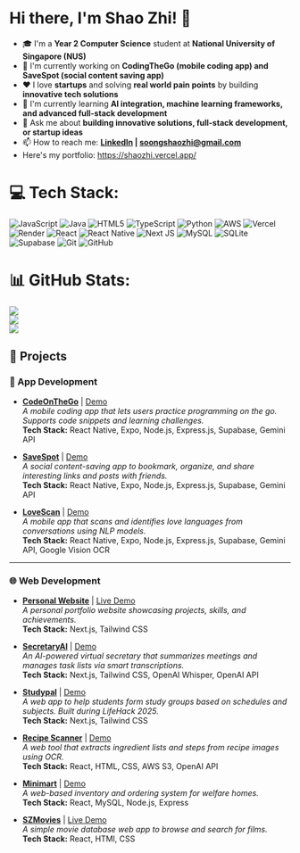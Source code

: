 # Hi there, I'm Shao Zhi! 👋
* 🎓 I'm a **Year 2 Computer Science** student at **National University of Singapore (NUS)**
* 🔭 I'm currently working on **CodingTheGo (mobile coding app) and SaveSpot (social content saving app)**
* ❤️ I love **startups** and solving **real world pain points** by building **innovative tech solutions**
* 🌱 I'm currently learning **AI integration, machine learning frameworks, and advanced full-stack development**
* 💬 Ask me about **building innovative solutions, full-stack development, or startup ideas**
* 📫 How to reach me: **[LinkedIn](https://www.linkedin.com/in/soongshaozhi/) | soongshaozhi@gmail.com**
* Here's my portfolio: https://shaozhi.vercel.app/


# 💻 Tech Stack:
![JavaScript](https://img.shields.io/badge/javascript-%23323330.svg?style=for-the-badge&logo=javascript&logoColor=%23F7DF1E) ![Java](https://img.shields.io/badge/java-%23ED8B00.svg?style=for-the-badge&logo=openjdk&logoColor=white) ![HTML5](https://img.shields.io/badge/html5-%23E34F26.svg?style=for-the-badge&logo=html5&logoColor=white) ![TypeScript](https://img.shields.io/badge/typescript-%23007ACC.svg?style=for-the-badge&logo=typescript&logoColor=white) ![Python](https://img.shields.io/badge/python-3670A0?style=for-the-badge&logo=python&logoColor=ffdd54) ![AWS](https://img.shields.io/badge/AWS-%23FF9900.svg?style=for-the-badge&logo=amazon-aws&logoColor=white) ![Vercel](https://img.shields.io/badge/vercel-%23000000.svg?style=for-the-badge&logo=vercel&logoColor=white) ![Render](https://img.shields.io/badge/Render-%46E3B7.svg?style=for-the-badge&logo=render&logoColor=white) ![React](https://img.shields.io/badge/react-%2320232a.svg?style=for-the-badge&logo=react&logoColor=%2361DAFB) ![React Native](https://img.shields.io/badge/react_native-%2320232a.svg?style=for-the-badge&logo=react&logoColor=%2361DAFB) ![Next JS](https://img.shields.io/badge/Next-black?style=for-the-badge&logo=next.js&logoColor=white) ![MySQL](https://img.shields.io/badge/mysql-4479A1.svg?style=for-the-badge&logo=mysql&logoColor=white) ![SQLite](https://img.shields.io/badge/sqlite-%2307405e.svg?style=for-the-badge&logo=sqlite&logoColor=white) ![Supabase](https://img.shields.io/badge/Supabase-3ECF8E?style=for-the-badge&logo=supabase&logoColor=white) ![Git](https://img.shields.io/badge/git-%23F05033.svg?style=for-the-badge&logo=git&logoColor=white) ![GitHub](https://img.shields.io/badge/github-%23121011.svg?style=for-the-badge&logo=github&logoColor=white)
# 📊 GitHub Stats:
![](https://github-readme-stats.vercel.app/api?username=ShaoZhi21&theme=dark&hide_border=false&include_all_commits=true&count_private=true)<br/>
![](https://nirzak-streak-stats.vercel.app/?user=ShaoZhi21&theme=dark&hide_border=false)<br/>
![](https://github-readme-stats.vercel.app/api/top-langs/?username=ShaoZhi21&theme=dark&hide_border=false&include_all_commits=true&count_private=true&layout=compact)

## 🚀 Projects

### 📱 App Development
- **[CodeOnTheGo](https://github.com/ShaoZhi21/CodeOnTheGo)** | [Demo](https://drive.google.com/file/d/18MHYyOY4YQq3fBP-5f_sGW48bOJpkINO/view)  
_A mobile coding app that lets users practice programming on the go. Supports code snippets and learning challenges._  
**Tech Stack:** React Native, Expo, Node.js, Express.js, Supabase, Gemini API

- **[SaveSpot](https://github.com/ShaoZhi21/SaveSpotMVP)** | [Demo](https://www.youtube.com/shorts/sw6uQladJdE)  
_A social content-saving app to bookmark, organize, and share interesting links and posts with friends._  
**Tech Stack:** React Native, Expo, Node.js, Express.js, Supabase, Gemini API

- **[LoveScan](https://github.com/ShaoZhi21/LoveScan)** | [Demo](https://drive.google.com/file/d/18hK6xQD0c7bTzZmx76nKs4xoxx7EVjxH/view?usp=sharing)  
_A mobile app that scans and identifies love languages from conversations using NLP models._  
**Tech Stack:** React Native, Expo, Node.js, Express.js, Supabase, Gemini API, Google Vision OCR

---

### 🌐 Web Development
- **[Personal Website](https://github.com/ShaoZhi21/PersonalWebsite)** | [Live Demo](https://shaozhi.vercel.app/)  
_A personal portfolio website showcasing projects, skills, and achievements._  
**Tech Stack:** Next.js, Tailwind CSS

- **[SecretaryAI](https://github.com/ShaoZhi21/SecretaryAI)** | [Demo](https://youtu.be/bMD5L6FeyDw)  
_An AI-powered virtual secretary that summarizes meetings and manages task lists via smart transcriptions._  
**Tech Stack:** Next.js, Tailwind CSS, OpenAI Whisper, OpenAI API

- **[Studypal](https://github.com/Miloepeng/LifeHack)** | [Demo](https://devpost.com/software/studypal-6qzwkv?ref_content=user-portfolio&ref_feature=in_progress)  
_A web app to help students form study groups based on schedules and subjects. Built during LifeHack 2025._  
**Tech Stack:** Next.js, Tailwind CSS

- **[Recipe Scanner](https://github.com/ShaoZhi21/RecipeScanner)** | [Demo](https://youtu.be/3-vEGYFs9W8)  
_A web tool that extracts ingredient lists and steps from recipe images using OCR._  
**Tech Stack:** React, HTML, CSS, AWS S3, OpenAI API

- **[Minimart](https://github.com/ShaoZhi21/Minimart)** | [Demo](https://devpost.com/software/2ne2-minimart)  
_A web-based inventory and ordering system for welfare homes._  
**Tech Stack:** React, MySQL, Node.js, Express

- **[SZMovies](https://github.com/ShaoZhi21/SZMovies)** | [Live Demo](https://szmovies.netlify.app/)  
_A simple movie database web app to browse and search for films._  
**Tech Stack:** React, HTMl, CSS

